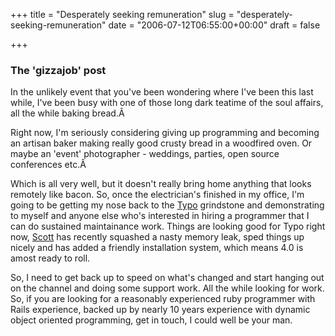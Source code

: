 +++
title = "Desperately seeking remuneration"
slug = "desperately-seeking-remuneration"
date = "2006-07-12T06:55:00+00:00"
draft = false

+++

### The 'gizzajob' post

In the unlikely event that you've been wondering where I've been this last while, I've been busy with one of those long dark teatime of the soul affairs, all the while baking bread.Â 

Right now, I'm seriously considering giving up programming and becoming an artisan baker making really good crusty bread in a woodfired oven. Or maybe an 'event' photographer - weddings, parties, open source conferences etc.Â 

Which is all very well, but it doesn't really bring home anything that looks remotely like bacon. So, once the electrician's finished in my office, I'm going to be getting my nose back to the [Typo](http://www.typosphere.org/) grindstone and demonstrating to myself and anyone else who's interested in hiring a programmer that I can do sustained maintainance work. Things are looking good for Typo right now, [Scott](http://www.scottstuff.net/) has recently squashed a nasty memory leak, sped things up nicely and has added a friendly installation system, which means 4.0 is amost ready to roll.

So, I need to get back up to speed on what's changed and start hanging out on the channel and doing some support work. All the while looking for work. So, if you are looking for a reasonably experienced ruby programmer with Rails experience, backed up by nearly 10 years experience with dynamic object oriented programming, get in touch, I could well be your man.
